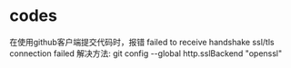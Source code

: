 # codes

在使用github客户端提交代码时，报错
failed to receive handshake ssl/tls connection failed
解决方法: git config --global http.sslBackend "openssl"